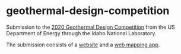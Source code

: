 # geothermal-design-competition
Submission to the <a href="https://inl.gov/geothermalchallenge/">2020 Geothermal Design Competition</a> from the US Department of Energy through the Idaho National Laboratory.

The submission consists of a <a href="https://terpconnect.umd.edu/~eread781/Geothermal/">website</a> and a <a href="https://terpconnect.umd.edu/~eread781/Geothermal/application.html">web mapping app</a>.
